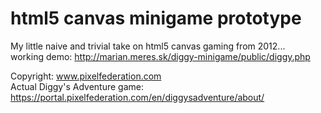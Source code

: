 # html5 canvas minigame prototype

My little naive and trivial take on html5 canvas gaming from 2012...  
working demo: http://marian.meres.sk/diggy-minigame/public/diggy.php


Copyright: www.pixelfederation.com   
Actual Diggy's Adventure game: https://portal.pixelfederation.com/en/diggysadventure/about/
